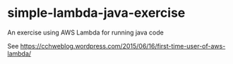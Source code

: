 # simple-lambda-java-exercise
An exercise using AWS Lambda for running java code

See https://cchweblog.wordpress.com/2015/06/16/first-time-user-of-aws-lambda/
